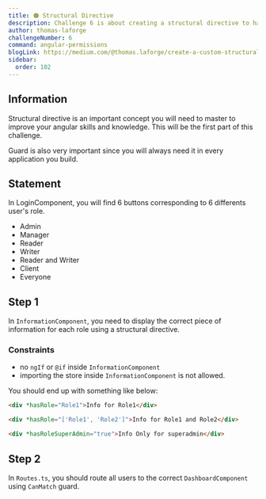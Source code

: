 ```yaml
---
title: 🟠 Structural Directive
description: Challenge 6 is about creating a structural directive to handle permissions
author: thomas-laforge
challengeNumber: 6
command: angular-permissions
blogLink: https://medium.com/@thomas.laforge/create-a-custom-structural-directive-to-manage-permissions-like-a-pro-11a1acad30ad
sidebar:
  order: 102
---
```


## Information

Structural directive is an important concept you will need to master to improve your angular skills and knowledge. This will be the first part of this challenge.

Guard is also very important since you will always need it in every application you build.

## Statement

In LoginComponent, you will find 6 buttons corresponding to 6 differents user's role.

- Admin
- Manager
- Reader
- Writer
- Reader and Writer
- Client
- Everyone

## Step 1

In `InformationComponent`, you need to display the correct piece of information for each role using a structural directive.

### Constraints

- no `ngIf` or `@if` inside `InformationComponent`
- importing the store inside `InformationComponent` is not allowed.

You should end up with something like below:

```html
<div *hasRole="Role1">Info for Role1</div>
```

```html
<div *hasRole="['Role1', 'Role2']">Info for Role1 and Role2</div>
```

```html
<div *hasRoleSuperAdmin="true">Info Only for superadmin</div>
```

## Step 2

In `Routes.ts`, you should route all users to the correct `DashboardComponent` using `CanMatch` guard.
